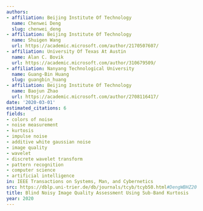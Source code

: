 ```yaml
---
authors:
- affiliation: Beijing Institute Of Technology
  name: Chenwei Deng
  slug: chenwei_deng
- affiliation: Beijing Institute Of Technology
  name: Shuigen Wang
  url: https://academic.microsoft.com/author/2170507607/
- affiliation: University Of Texas At Austin
  name: Alan C. Bovik
  url: https://academic.microsoft.com/author/310679509/
- affiliation: Nanyang Technological University
  name: Guang-Bin Huang
  slug: guangbin_huang
- affiliation: Beijing Institute Of Technology
  name: Baojun Zhao
  url: https://academic.microsoft.com/author/2708116417/
date: '2020-03-01'
estimated_citations: 6
fields:
- colors of noise
- noise measurement
- kurtosis
- impulse noise
- additive white gaussian noise
- image quality
- wavelet
- discrete wavelet transform
- pattern recognition
- computer science
- artificial intelligence
in: IEEE Transactions on Systems, Man, and Cybernetics
src: https://dblp.uni-trier.de/db/journals/tcyb/tcyb50.html#DengWBHZ20
title: Blind Noisy Image Quality Assessment Using Sub-Band Kurtosis
year: 2020
---
```


